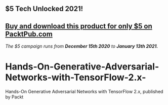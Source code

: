 ## $5 Tech Unlocked 2021!
[Buy and download this product for only $5 on PacktPub.com](https://www.packtpub.com/)
-----
*The $5 campaign         runs from __December 15th 2020__ to __January 13th 2021.__*

# Hands-On-Generative-Adversarial-Networks-with-TensorFlow-2.x-
Hands-On Generative Adversarial Networks with TensorFlow 2.x, published by Packt
